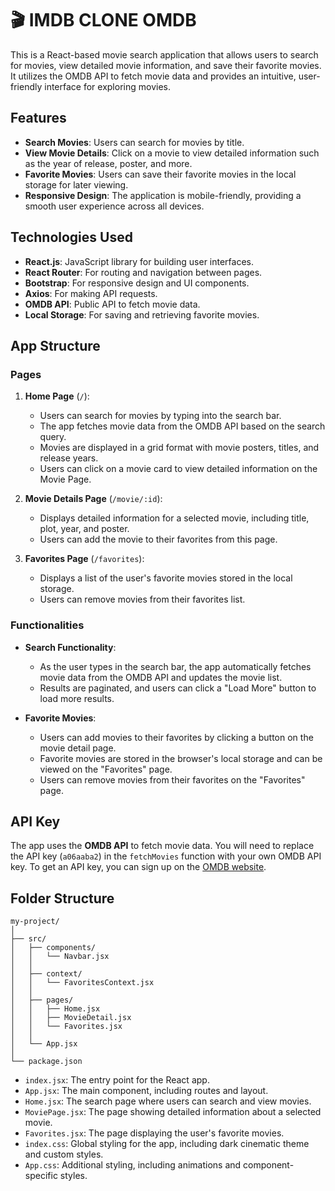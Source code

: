 # 🎬 IMDB CLONE OMDB

This is a React-based movie search application that allows users to search for movies, view detailed movie information, and save their favorite movies. It utilizes the OMDB API to fetch movie data and provides an intuitive, user-friendly interface for exploring movies.




## Features

- **Search Movies**: Users can search for movies by title.
- **View Movie Details**: Click on a movie to view detailed information such as the year of release, poster, and more.
- **Favorite Movies**: Users can save their favorite movies in the local storage for later viewing.
- **Responsive Design**: The application is mobile-friendly, providing a smooth user experience across all devices.





## Technologies Used

- **React.js**: JavaScript library for building user interfaces.
- **React Router**: For routing and navigation between pages.
- **Bootstrap**: For responsive design and UI components.
- **Axios**: For making API requests.
- **OMDB API**: Public API to fetch movie data.
- **Local Storage**: For saving and retrieving favorite movies.





## App Structure

### Pages

1. **Home Page** (`/`): 
   - Users can search for movies by typing into the search bar.
   - The app fetches movie data from the OMDB API based on the search query.
   - Movies are displayed in a grid format with movie posters, titles, and release years.
   - Users can click on a movie card to view detailed information on the Movie Page.

2. **Movie Details Page** (`/movie/:id`):
   - Displays detailed information for a selected movie, including title, plot, year, and poster.
   - Users can add the movie to their favorites from this page.

3. **Favorites Page** (`/favorites`):
   - Displays a list of the user's favorite movies stored in the local storage.
   - Users can remove movies from their favorites list.





### Functionalities

- **Search Functionality**:
  - As the user types in the search bar, the app automatically fetches movie data from the OMDB API and updates the movie list.
  - Results are paginated, and users can click a "Load More" button to load more results.
  
- **Favorite Movies**:
  - Users can add movies to their favorites by clicking a button on the movie detail page.
  - Favorite movies are stored in the browser's local storage and can be viewed on the "Favorites" page.
  - Users can remove movies from their favorites on the "Favorites" page.





## API Key

The app uses the **OMDB API** to fetch movie data. You will need to replace the API key (`a06aaba2`) in the `fetchMovies` function with your own OMDB API key. To get an API key, you can sign up on the [OMDB website](http://www.omdbapi.com/apikey.aspx).




## Folder Structure

```
my-project/
│
├── src/
│   ├── components/
│   │   └── Navbar.jsx
│   │
│   ├── context/
│   │   └── FavoritesContext.jsx
│   │
│   ├── pages/
│   │   ├── Home.jsx
│   │   ├── MovieDetail.jsx
│   │   └── Favorites.jsx
│   │
│   └── App.jsx
│
└── package.json
```

- `index.jsx`: The entry point for the React app.
- `App.jsx`: The main component, including routes and layout.
- `Home.jsx`: The search page where users can search and view movies.
- `MoviePage.jsx`: The page showing detailed information about a selected movie.
- `Favorites.jsx`: The page displaying the user's favorite movies.
- `index.css`: Global styling for the app, including dark cinematic theme and custom styles.
- `App.css`: Additional styling, including animations and component-specific styles.

